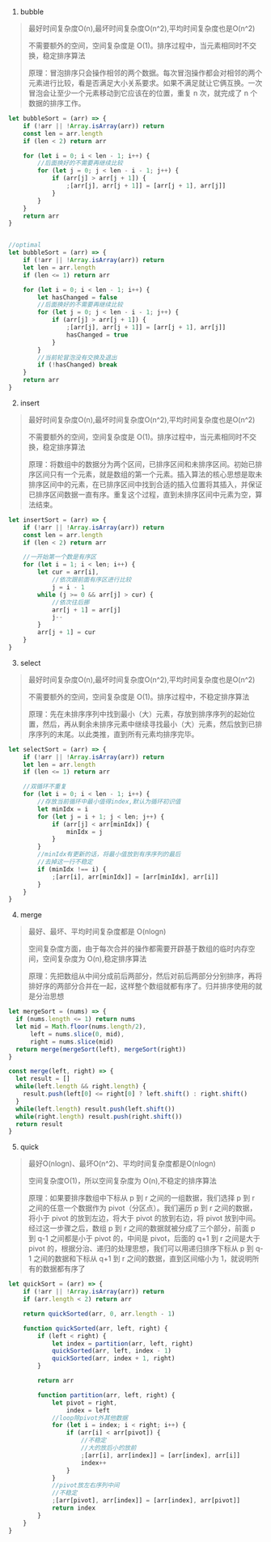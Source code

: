 1. bubble
> 最好时间复杂度O(n),最坏时间复杂度O(n^2),平均时间复杂度也是O(n^2)
>
> 不需要额外的空间，空间复杂度是 O(1)。排序过程中，当元素相同时不交换，稳定排序算法
>
> 原理：冒泡排序只会操作相邻的两个数据。每次冒泡操作都会对相邻的两个元素进行比较，看是否满足大小关系要求。如果不满足就让它俩互换。一次冒泡会让至少一个元素移动到它应该在的位置，重复 n 次，就完成了 n 个数据的排序工作。
```javascript
let bubbleSort = (arr) => {
	if (!arr || !Array.isArray(arr)) return
	const len = arr.length
	if (len < 2) return arr

	for (let i = 0; i < len - 1; i++) {
		//后面换好的不需要再继续比较
		for (let j = 0; j < len - i - 1; j++) {
			if (arr[j] > arr[j + 1]) {
				;[arr[j], arr[j + 1]] = [arr[j + 1], arr[j]]
			}
		}
	}
	return arr
}


//optimal
let bubbleSort = (arr) => {
	if (!arr || !Array.isArray(arr)) return
	let len = arr.length
	if (len <= 1) return arr

	for (let i = 0; i < len - 1; i++) {
		let hasChanged = false
		//后面换好的不需要再继续比较
		for (let j = 0; j < len - i - 1; j++) {
			if (arr[j] > arr[j + 1]) {
				;[arr[j], arr[j + 1]] = [arr[j + 1], arr[j]]
				hasChanged = true
			}
		}
		//当前轮冒泡没有交换及退出
		if (!hasChanged) break
	}
	return arr
}
```

2. insert

> 最好时间复杂度O(n),最坏时间复杂度O(n^2),平均时间复杂度也是O(n^2)
>
> 不需要额外的空间，空间复杂度是 O(1)。排序过程中，当元素相同时不交换，稳定排序算法
>
> 原理：将数组中的数据分为两个区间，已排序区间和未排序区间。初始已排序区间只有一个元素，就是数组的第一个元素。插入算法的核心思想是取未排序区间中的元素，在已排序区间中找到合适的插入位置将其插入，并保证已排序区间数据一直有序。重复这个过程，直到未排序区间中元素为空，算法结束。

```javascript
let insertSort = (arr) => {
	if (!arr || !Array.isArray(arr)) return
	const len = arr.length
	if (len < 2) return arr

    //一开始第一个数是有序区
	for (let i = 1; i < len; i++) {
		let cur = arr[i],
			//依次跟前面有序区进行比较
			j = i - 1
		while (j >= 0 && arr[j] > cur) {
			//依次往后挪
			arr[j + 1] = arr[j]
			j--
		}
		arr[j + 1] = cur
	}
}
```

3. select

> 最好时间复杂度O(n),最坏时间复杂度O(n^2),平均时间复杂度也是O(n^2)
>
> 不需要额外的空间，空间复杂度是 O(1)。排序过程中，不稳定排序算法
>
> 原理：先在未排序序列中找到最小（大）元素，存放到排序序列的起始位置，然后，再从剩余未排序元素中继续寻找最小（大）元素，然后放到已排序序列的末尾。以此类推，直到所有元素均排序完毕。 
>
```javascript
let selectSort = (arr) => {
	if (!arr || !Array.isArray(arr)) return
	let len = arr.length
	if (len <= 1) return arr

    //双循环不重复
	for (let i = 0; i < len - 1; i++) {
		//存放当前循环中最小值得index,默认为循环初识值
		let minIdx = i
		for (let j = i + 1; j < len; j++) {
			if (arr[j] < arr[minIdx]) {
				minIdx = j
			}
		}
		//minIdx有更新的话，将最小值放到有序序列的最后
        //去掉这一行不稳定
		if (minIdx !== i) {
			;[arr[i], arr[minIdx]] = [arr[minIdx], arr[i]]
		}
	}
}
```

4. merge

> 最好、最坏、平均时间复杂度都是 O(nlogn)
>
> 空间复杂度方面，由于每次合并的操作都需要开辟基于数组的临时内存空间，空间复杂度为 O(n),稳定排序算法
>
> 原理：先把数组从中间分成前后两部分，然后对前后两部分分别排序，再将排好序的两部分合并在一起，这样整个数组就都有序了。归并排序使用的就是分治思想

```javascript
let mergeSort = (nums) => {
  if (nums.length <= 1) return nums
  let mid = Math.floor(nums.length/2), 
      left = nums.slice(0, mid), 
      right = nums.slice(mid)
  return merge(mergeSort(left), mergeSort(right))
}

const merge(left, right) => {
  let result = []
  while(left.length && right.length) {
    result.push(left[0] <= right[0] ? left.shift() : right.shift()
  }
  while(left.length) result.push(left.shift())
  while(right.length) result.push(right.shift())
  return result
}
```
5. quick

> 最好O(nlogn)、最坏O(n^2)、平均时间复杂度都是O(nlogn)
>
> 空间复杂度O(1)，所以空间复杂度为 O(n),不稳定的排序算法
>
> 原理：如果要排序数组中下标从 p 到 r 之间的一组数据，我们选择 p 到 r 之间的任意一个数据作为 pivot（分区点）。我们遍历 p 到 r 之间的数据，将小于 pivot 的放到左边，将大于 pivot 的放到右边，将 pivot 放到中间。经过这一步骤之后，数组 p 到 r 之间的数据就被分成了三个部分，前面 p 到 q-1 之间都是小于 pivot 的，中间是 pivot，后面的 q+1 到 r 之间是大于 pivot 的，根据分治、递归的处理思想，我们可以用递归排序下标从 p 到 q-1 之间的数据和下标从 q+1 到 r 之间的数据，直到区间缩小为 1，就说明所有的数据都有序了

```javascript
let quickSort = (arr) => {
	if (!arr || !Array.isArray(arr)) return
	if (arr.length < 2) return arr

	return quickSorted(arr, 0, arr.length - 1)

	function quickSorted(arr, left, right) {
		if (left < right) {
			let index = partition(arr, left, right)
			quickSorted(arr, left, index - 1)
			quickSorted(arr, index + 1, right)
		}

		return arr

		function partition(arr, left, right) {
			let pivot = right,
				index = left
			//loop除pivot外其他数据
			for (let i = index; i < right; i++) {
				if (arr[i] < arr[pivot]) {
					//不稳定
					//大的放后小的放前
					;[arr[i], arr[index]] = [arr[index], arr[i]]
					index++
				}
			}
			//pivot放左右序列中间
			//不稳定
			;[arr[pivot], arr[index]] = [arr[index], arr[pivot]]
			return index
		}
	}
}
```
